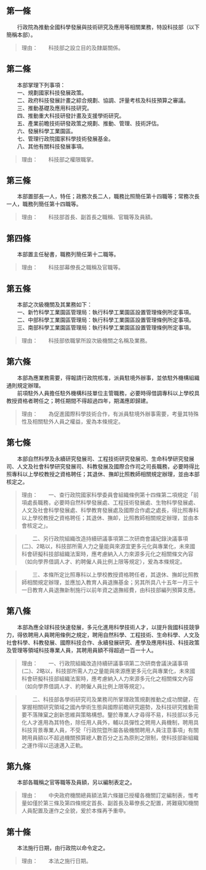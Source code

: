 第一條 
-------
　　行政院為推動全國科學發展與技術研究及應用等相關業務，特設科技部（以下簡稱本部）。  
> 理由：　　科技部之設立目的及隸屬關係。



第二條 
-------
　　本部掌理下列事項：  
　　一、規劃國家科技發展政策。  
　　二、政府科技發展計畫之綜合規劃、協調、評量考核及科技預算之審議。  
　　三、推動基礎及應用科技研究。  
　　四、推動重大科技研發計畫及支援學術研究。  
　　五、產業前瞻技術研發政策之規劃、推動、管理、技術評估。  
　　六、發展科學工業園區。  
　　七、管理行政院國家科學技術發展基金。  
　　八、其他有關科技發展事項。  
> 理由：　　科技部之權限職掌。



第三條 
-------
　　本部置部長一人，特任；政務次長二人，職務比照簡任第十四職等；常務次長一人，職務列簡任第十四職等。  
> 理由：　　科技部首長、副首長之職稱、官職等及員額。



第四條 
-------
　　本部置主任秘書，職務列簡任第十二職等。  
> 理由：　　科技部幕僚長之職稱及官職等。



第五條 
-------
　　本部之次級機關及其業務如下：  
　　一、新竹科學工業園區管理局：執行科學工業園區設置管理條例所定事項。  
　　二、中部科學工業園區管理局：執行科學工業園區設置管理條例所定事項。  
　　三、南部科學工業園區管理局：執行科學工業園區設置管理條例所定事項。  
> 理由：　　科技部依職掌所設次級機關之名稱及業務。



第六條 
-------
　　本部為應業務需要，得報請行政院核准，派員駐境外辦事，並依駐外機構組織通則規定辦理。  
　　前項駐外人員擔任駐外機構科技單位主管職務，必要時得借調專科以上學校具教授資格者聘任之；聘任期間不得超過四年，期滿應即歸建。  
> 理由：　　為促進國際科學技術合作，有派員駐境外辦事需要，考量其特殊性及相關駐外人員之權益，爰為本條規定。



第七條 
-------
　　本部自然科學及永續研究發展司、工程技術研究發展司、生命科學研究發展司、人文及社會科學研究發展司、科教發展及國際合作司之司長職務，必要時得比照專科以上學校教授之資格聘任；其退休、撫卹比照教師相關規定辦理，並由本部核定之。  
> 理由：　　一、查行政院國家科學委員會組織條例第十四條第二項規定「前項處長職務，必要時自然科學發展處、工程技術發展處、生物科學發展處、人文及社會科學發展處、科學教育發展處及國際合作處之處長，得比照專科以上學校教授之資格聘任；其退休、撫卹，比照教師相關規定辦理，並由本會核定之」。

> 　　二、另行政院組織改造持續研議事項第二次研商會議紀錄決議事項(二)、2略以，科技部所需人力之量能與來源宜更多元化與專業化，未來國科會研擬科技部組織法案時，應考慮納入人力來源多元化之相關條文內容（如向學界借調人才、約聘僱人員比例上限等規定），爰為本條規定。

> 　　三、本條所定比照專科以上學校教授資格聘任者，其退休、撫卹比照教師相關規定辦理，並應加入教育人員退撫基金；另其所具八十五年一月三十一日教育人員退撫新制施行以前年資之退撫經費，由科技部編列預算支應。



第八條 
-------
　　本部為應全球科技快速發展，多元化進用科學技術人才，以提升我國科技競爭力，得依聘用人員聘用條例之規定，聘用自然科學、工程技術、生命科學、人文及社會科學、科教發展、國際科技合作、永續發展研究、產學及應用科技、科技政策及管理等領域科技專業人員，其聘用員額不得超過一百一十人。  
> 理由：　　一、行政院組織改造持續研議事項第二次研商會議決議事項(二)、2略以，科技部所需人力之量能與來源應更多元化與專業化，未來國科會研擬科技部組織法案時，應考慮納入人力來源多元化之相關條文內容（如向學界借調人才、約聘僱人員比例上限等規定）。

> 　　二、科技部各學術研究司及業務司所掌理政策規劃推動之成功關鍵，在掌握相關研究領域之國內學術生態與國際前瞻研究趨勢，及科技研究推動需要不落陳窠之創新思維與策略構想。鑒於專業人才尋得不易，科技部以多元化人才進用為其特色，除任用人員外，輔以具彈性之聘用人員機制，聘用具科技背景專業人員，不受「行政院暨所屬各級機關聘用人員注意事項」有關聘用員額以不超過機關預算總人數百分之五為原則之限制，使科技部新組織之運作得以迅速邁入正軌。



第九條 
-------
　　本部各職稱之官等職等及員額，另以編制表定之。  
> 理由：　　中央政府機關總員額法第六條雖已授權各機關訂定編制表，惟考量如僅於第三條及第四條規定首長、副首長及幕僚長之配置，將難窺知機關人員配置及運作之全貌，爰於本條再予重申。



第十條 
-------
　　本法施行日期，由行政院以命令定之。  
> 理由：　　本法之施行日期。